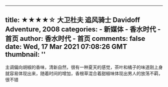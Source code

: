 
---
title: ★★★★☆ 大卫杜夫 追风骑士 Davidoff Adventure, 2008
categories: 
    - 新媒体
    - 香水时代 - 首页
author: 香水时代 - 首页
comments: false
date: Wed, 17 Mar 2021 07:08:26 GMT
thumbnail: ''
---

<div>   
主调偏向胡椒的香味，清新自然，很有一种夏天的感觉，茶叶和橘子的味道刚上身就容易体现出来，随着时间的增加，香根草混合着甜椒味体现出男人的放荡不羁，很不错  
</div>
            